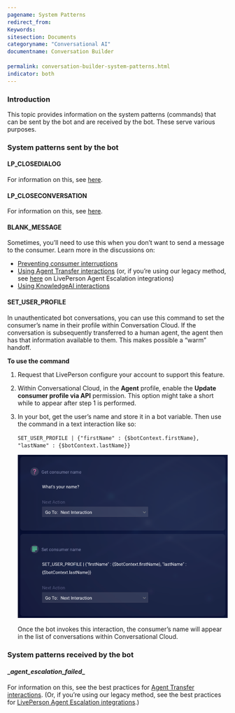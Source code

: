 ```yaml
---
pagename: System Patterns
redirect_from:
Keywords:
sitesection: Documents
categoryname: "Conversational AI"
documentname: Conversation Builder

permalink: conversation-builder-system-patterns.html
indicator: both
---
```


### Introduction
This topic provides information on the system patterns (commands) that can be sent by the bot and are received by the bot. These serve various purposes.

### System patterns sent by the bot

#### LP_CLOSEDIALOG
For information on this, see [here](conversation-builder-dialogs-dialog-basics.html#close-the-dialog).

#### LP_CLOSECONVERSATION
For information on this, see [here](conversation-builder-dialogs-dialog-basics.html#close-the-conversation).

#### BLANK_MESSAGE
Sometimes, you’ll need to use this when you don’t want to send a message to the consumer. Learn more in the discussions on:

* [Preventing consumer interruptions](conversation-builder-best-practices-prevent-consumer-interruptions.html)
* [Using Agent Transfer interactions](conversation-builder-interactions-integrations.html#agent-transfer-interactions) (or, if you’re using our legacy method, see [here](conversation-builder-integrations-liveperson-agent-escalation-integrations.html) on LivePerson Agent Escalation integrations)
* [Using KnowledgeAI interactions](conversation-builder-interactions-integrations.html#knowledge-ai-interactions)

#### SET_USER_PROFILE
In unauthenticated bot conversations, you can use this command to set the consumer’s name in their profile within Conversation Cloud. If the conversation is subsequently transferred to a human agent, the agent then has that information available to them. This makes possible a “warm” handoff.

**To use the command**

1. Request that LivePerson configure your account to support this feature.
2. Within Conversational Cloud, in the **Agent** profile, enable the **Update consumer profile via API** permission. This option might take a short while to appear after step 1 is performed.
3. In your bot, get the user’s name and store it in a bot variable. Then use the command in a text interaction like so:

    `SET_USER_PROFILE | {"firstName" : {$botContext.firstName}, "lastName" : {$botContext.lastName}}`

    <img class="fancyimage" style="width:600px" src="img/ConvoBuilder/system_patterns1.png">

    Once the bot invokes this interaction, the consumer’s name will appear in the list of conversations within Conversational Cloud.

### System patterns received by the bot

#### \__agent_escalation_failed__
For information on this, see the best practices for [Agent Transfer interactions](conversation-builder-interactions-integrations.html#agent-transfer-interactions). (Or, if you’re using our legacy method, see the best practices for [LivePerson Agent Escalation integrations](conversation-builder-integrations-liveperson-agent-escalation-integrations.html).)
